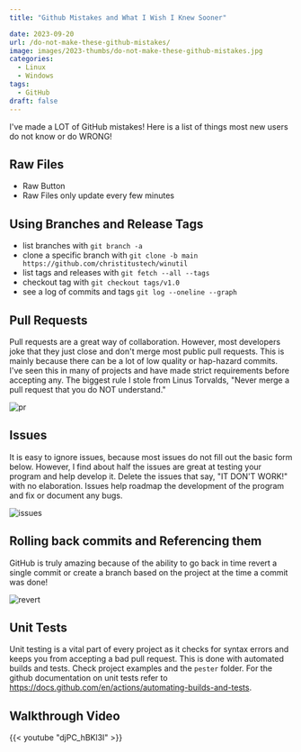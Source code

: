 ```yaml
---
title: "Github Mistakes and What I Wish I Knew Sooner"

date: 2023-09-20
url: /do-not-make-these-github-mistakes/
image: images/2023-thumbs/do-not-make-these-github-mistakes.jpg
categories:
  - Linux
  - Windows
tags:
  - GitHub 
draft: false
---
```

I've made a LOT of GitHub mistakes! Here is a list of things most new users do not know or do WRONG!
<!--more-->

## Raw Files

- Raw Button
- Raw Files only update every few minutes

## Using Branches and Release Tags

- list branches with `git branch -a`
- clone a specific branch with `git clone -b main https://github.com/christitustech/winutil`
- list tags and releases with `git fetch --all --tags`
- checkout tag with `git checkout tags/v1.0`
- see a log of commits and tags `git log --oneline --graph`

## Pull Requests

Pull requests are a great way of collaboration. However, most developers joke that they just close and don't merge most public pull requests. This is mainly because there can be a lot of low quality or hap-hazard commits. I've seen this in many of projects and have made strict requirements before accepting any. The biggest rule I stole from Linus Torvalds, "Never merge a pull request that you do NOT understand."

![pr](/images/2023/do-not-make-these-github-mistakes/pullrequest.png)

## Issues

It is easy to ignore issues, because most issues do not fill out the basic form below. However, I find about half the issues are great at testing your program and help develop it. Delete the issues that say, "IT DON'T WORK!" with no elaboration. Issues help roadmap the development of the program and fix or document any bugs.

![issues](/images/2023/do-not-make-these-github-mistakes/issues.png)

## Rolling back commits and Referencing them

GitHub is truly amazing because of the ability to go back in time revert a single commit or create a branch based on the project at the time a commit was done! 

![revert](/images/2023/do-not-make-these-github-mistakes/revert.png)

## Unit Tests

Unit testing is a vital part of every project as it checks for syntax errors and keeps you from accepting a bad pull request. This is done with automated builds and tests. Check project examples and the `pester` folder. For the github documentation on unit tests refer to <https://docs.github.com/en/actions/automating-builds-and-tests>.

## Walkthrough Video

{{< youtube "djPC_hBKl3I" >}}
